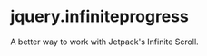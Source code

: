 jquery.infiniteprogress
=======================

A better way to work with Jetpack's Infinite Scroll.
